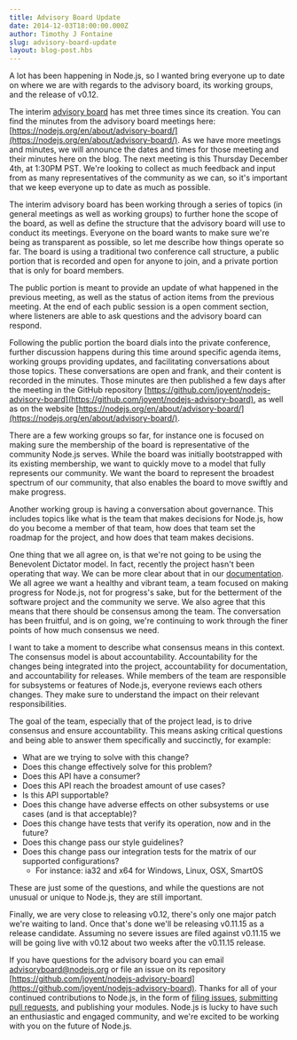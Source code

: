 ```yaml
---
title: Advisory Board Update
date: 2014-12-03T18:00:00.000Z
author: Timothy J Fontaine
slug: advisory-board-update
layout: blog-post.hbs
---
```


A lot has been happening in Node.js, so I wanted bring everyone up to date on
where we are with regards to the advisory board, its working groups, and the
release of v0.12.

The interim [advisory
board](https://www.joyent.com/blog/node-js-advisory-board) has met three times
since its creation. You can find the minutes from the advisory board meetings
here: [https://nodejs.org/en/about/advisory-board/](https://nodejs.org/en/about/advisory-board/). As
we have more meetings and minutes, we will announce the dates and times for
those meeting and their minutes here on the blog. The next meeting is this
Thursday December 4th, at 1:30PM PST. We're looking to collect as much feedback
and input from as many representatives of the community as we can, so it's
important that we keep everyone up to date as much as possible.

The interim advisory board has been working through a series of topics (in
general meetings as well as working groups) to further hone the scope of the
board, as well as define the structure that the advisory board will use to
conduct its meetings. Everyone on the board wants to make sure we're being as
transparent as possible, so let me describe how things operate so far. The
board is using a traditional two conference call structure, a public portion
that is recorded and open for anyone to join, and a private portion that is
only for board members.

The public portion is meant to provide an update of what happened in the
previous meeting, as well as the status of action items from the previous
meeting. At the end of each public session is a open comment section, where
listeners are able to ask questions and the advisory board can respond.

Following the public portion the board dials into the private conference,
further discussion happens during this time around specific agenda items,
working groups providing updates, and facilitating conversations about those
topics. These conversations are open and frank, and their content is recorded
in the minutes. Those minutes are then published a few days after the meeting
in the GitHub repository
[https://github.com/joyent/nodejs-advisory-board](https://github.com/joyent/nodejs-advisory-board),
as well as on the website
[https://nodejs.org/en/about/advisory-board/](https://nodejs.org/en/about/advisory-board/).

There are a few working groups so far, for instance one is focused on making
sure the membership of the board is representative of the community Node.js
serves. While the board was initially bootstrapped with its existing
membership, we want to quickly move to a model that fully represents our
community. We want the board to represent the broadest spectrum of our
community, that also enables the board to move swiftly and make progress.

Another working group is having a conversation about governance. This includes
topics like what is the team that makes decisions for Node.js, how do you
become a member of that team, how does that team set the roadmap for the
project, and how does that team makes decisions.

One thing that we all agree on, is that we're not going to be using the
Benevolent Dictator model. In fact, recently the project hasn't been operating
that way. We can be more clear about that in our
[documentation](https://nodejs.org/en/about/organization). We all agree we want
a healthy and vibrant team, a team focused on making progress for Node.js, not
for progress's sake, but for the betterment of the software project and the
community we serve. We also agree that this means that there should be
consensus among the team. The conversation has been fruitful, and is on going,
we're continuing to work through the finer points of how much consensus we
need.

I want to take a moment to describe what consensus means in this context. The
consensus model is about accountability. Accountability for the changes being
integrated into the project, accountability for documentation, and
accountability for releases. While members of the team are responsible for
subsystems or features of Node.js, everyone reviews each others changes. They
make sure to understand the impact on their relevant responsibilities.

The goal of the team, especially that of the project lead, is to drive
consensus and ensure accountability. This means asking critical questions and
being able to answer them specifically and succinctly, for example:

 * What are we trying to solve with this change?
 * Does this change effectively solve for this problem?
 * Does this API have a consumer?
 * Does this API reach the broadest amount of use cases?
 * Is this API supportable?
 * Does this change have adverse effects on other subsystems or use cases (and is that acceptable)?
 * Does this change have tests that verify its operation, now and in the future?
 * Does this change pass our style guidelines?
 * Does this change pass our integration tests for the matrix of our supported configurations?
   - For instance: ia32 and x64 for Windows, Linux, OSX, SmartOS

These are just some of the questions, and while the questions are not unusual
or unique to Node.js, they are still important.

Finally, we are very close to releasing v0.12, there's only one major patch
we're waiting to land. Once that's done we'll be releasing v0.11.15 as a
release candidate. Assuming no severe issues are filed against v0.11.15 we will
be going live with v0.12 about two weeks after the v0.11.15 release.

If you have questions for the advisory board you can email
[advisoryboard@nodejs.org](mailto:advisoryboard@nodejs.org) or file an issue on
its repository
[https://github.com/joyent/nodejs-advisory-board](https://github.com/joyent/nodejs-advisory-board).
Thanks for all of your continued contributions to Node.js, in the form of
[filing issues](https://github.com/joyent/node/issues), [submitting pull
requests](https://github.com/joyent/node/pulls), and publishing your modules.
Node.js is lucky to have such an enthusiastic and engaged community, and we're
excited to be working with you on the future of Node.js.
